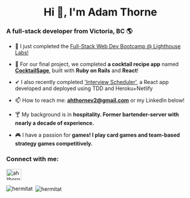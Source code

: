 <h1 align="center">Hi 👋, I'm Adam Thorne</h1>
<h3>A full-stack developer from Victoria, BC 🌎</h3>


- 🔭 I just completed the [Full-Stack Web Dev Bootcamp @ Lighthouse Labs!](https://www.lighthouselabs.ca/en/web-development-bootcamp)

- 🌱 For our final project, we completed **a cocktail recipe app** named [**CocktailSage**](https://github.com/hermitAT/react-sage), built with **Ruby on Rails** and **React**!

- ✔ I also recently completed ['Interview Scheduler'](https://gracious-benz-e196c3.netlify.app/), a React app developed and deployed using TDD and Heroku+Netlify

- 📫 How to reach me: **ahthornev2@gmail.com** or my LinkedIn below!

- 🍸 My background is in **hospitality. Former bartender-server with nearly a decade of experience.**

- 🎮 I have a passion for **games! I play card games and team-based strategy games competitively.**

<h3 align="left">Connect with me:</h3>
<p align="left">
<a href="https://www.linkedin.com/in/ahthornev2/" target="blank"><img align="center" src="https://cdn.jsdelivr.net/npm/simple-icons@3.0.1/icons/linkedin.svg" alt="ahthornev2" height="30" width="40" /></a>
</p>

<p><img align="left" src="https://github-readme-stats.vercel.app/api/top-langs?username=hermitat&show_icons=true&locale=en&layout=compact&theme=tokyonight" alt="hermitat" /></p>


<p>&nbsp;<img align="center" src="https://github-readme-stats.vercel.app/api?username=hermitat&show_icons=true&theme=tokyonight&locale=en" alt="hermitat" /></p>
